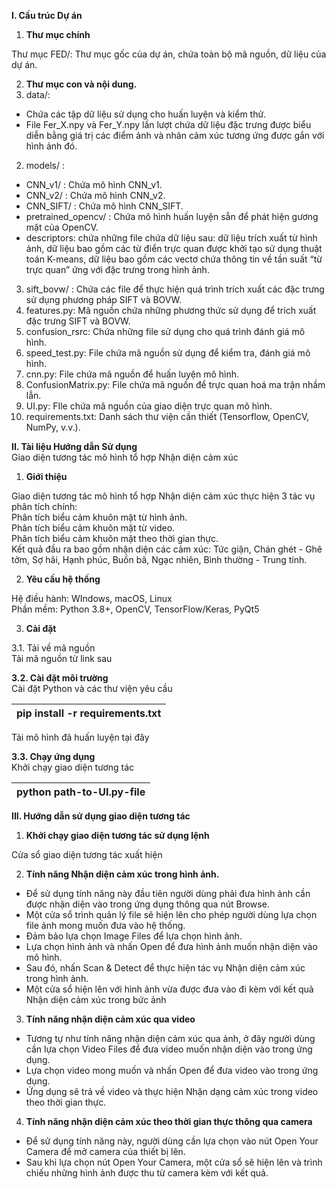 **I. Cấu trúc Dự án** 

1. **Thư mục chính**

Thư mục FED/: Thư mục gốc của dự án, chứa toàn bộ mã nguồn, dữ liệu của dự án.	

2. **Thư mục con và nội dung.**  
1. data/:   
* Chứa các tập dữ liệu sử dụng cho huấn luyện và kiểm thử.  
* File Fer\_X.npy và Fer\_Y.npy lần lượt chứa dữ liệu đặc trưng được biểu diễn bằng giá trị các điểm ảnh và nhãn cảm xúc tương ứng được gắn với hình ảnh đó.  
2. models/ :   
* CNN\_v1/ : Chứa mô hình CNN\_v1.  
* CNN\_v2/ : Chứa mô hình CNN\_v2.  
* CNN\_SIFT/ : Chứa mô hình CNN\_SIFT.  
* pretrained\_opencv/ : Chứa mô hình huấn luyện sẵn để phát hiện gương mặt của OpenCV.   
* descriptors: chứa những file chứa dữ liệu sau: dữ liệu trích xuất từ hình ảnh, dữ liệu bao gồm các từ điển trực quan được khởi tạo sử dụng thuật toán K-means, dữ liệu bao gồm các vectơ chứa thông tin về tần suất “từ trực quan” ứng với đặc trưng trong hình ảnh.  
3. sift\_bovw/ : Chứa các file để thực hiện quá trình trích xuất các đặc trưng sử dụng phương pháp SIFT và BOVW.  
4. features.py: Mã nguồn chứa những phương thức sử dụng để trích xuất đặc trưng SIFT và BOVW.  
5. confusion\_rsrc: Chứa những file sử dụng cho quá trình đánh giá mô hình.  
6. speed\_test.py: File chứa mã nguồn sử dụng để kiểm tra, đánh giá mô hình.  
7. cnn.py: File chứa mã nguồn để huấn luyện mô hình.  
8. ConfusionMatrix.py: File chứa mã nguồn để trực quan hoá ma trận nhầm lẫn.  
9. UI.py: FIle chứa mã nguồn của giao diện trực quan mô hình.  
10. requirements.txt: Danh sách thư viện cần thiết (Tensorflow, OpenCV, NumPy, v.v.).

**II. Tài liệu Hướng dẫn Sử dụng**  
Giao diện tương tác mô hình tổ hợp Nhận diện cảm xúc 

1. **Giới thiệu**

Giao diện tương tác mô hình tổ hợp Nhận diện cảm xúc thực hiện 3 tác vụ phân tích chính:  
Phân tích biểu cảm khuôn mặt từ hình ảnh.  
Phân tích biểu cảm khuôn mặt từ video.  
Phân tích biểu cảm khuôn mặt theo thời gian thực.  
Kết quả đầu ra bao gồm nhận diện các cảm xúc: Tức giận, Chán ghét \- Ghê tởm, Sợ hãi, Hạnh phúc, Buồn bã, Ngạc nhiên, Bình thường \- Trung tính.

2. **Yêu cầu hệ thống**

Hệ điều hành: WIndows, macOS, Linux  
Phần mềm: Python 3.8+, OpenCV, TensorFlow/Keras, PyQt5

3. **Cài đặt**

3.1. Tải về mã nguồn  
Tải mã nguồn từ link sau

**3.2. Cài đặt môi trường**   
Cài đặt Python và các thư viện yêu cầu

| pip install \-r requirements.txt |
| :---- |

Tải mô hình đã huấn luyện tại đây

**3.3. Chạy ứng dụng**  
Khởi chạy giao diện tương tác

| python path-to-UI.py-file |
| :---- |

**III. Hướng dẫn sử dụng giao diện tương tác**

1. **Khởi chạy giao diện tương tác sử dụng lệnh** 

Cửa sổ giao diện tương tác xuất hiện 

2. **Tính năng Nhận diện cảm xúc trong hình ảnh.**  
* Để sử dụng tính năng này đầu tiên người dùng phải đưa hình ảnh cần được nhận diện vào trong ứng dụng thông qua nút Browse.  
* Một cửa sổ trình quản lý file sẽ hiện lên cho phép người dùng lựa chọn file ảnh mong muốn đưa vào hệ thống.  
* Đảm bảo lựa chọn Image Files để lựa chọn hình ảnh.  
* Lựa chọn hình ảnh và nhấn Open để đưa hình ảnh muốn nhận diện vào mô hình.  
* Sau đó, nhấn Scan & Detect để thực hiện tác vụ Nhận diện cảm xúc trong hình ảnh.  
* Một cửa sổ hiện lên với hình ảnh vừa được đưa vào đi kèm với kết quả Nhận diện cảm xúc trong bức ảnh

3. **Tính năng nhận diện cảm xúc qua video**  
* Tương tự như tính năng nhận diện cảm xúc qua ảnh, ở đây người dùng cần lựa chọn Video Files để đưa video muốn nhận diện vào trong ứng dụng.  
* Lựa chọn video mong muốn và nhấn Open để đưa video vào trong ứng dụng.  
* Ứng dụng sẽ trả về video và thực hiện Nhận dạng cảm xúc trong video theo thời gian thực.

4. **Tính năng nhận diện cảm xúc theo thời gian thực thông qua camera**  
* Để sử dụng tính năng này, người dùng cần lựa chọn vào nút Open Your Camera để mở camera của thiết bị lên.  
* Sau khi lựa chọn nút Open Your Camera, một cửa sổ sẽ hiện lên và trình chiếu những hình ảnh được thu từ camera kèm với kết quả.

